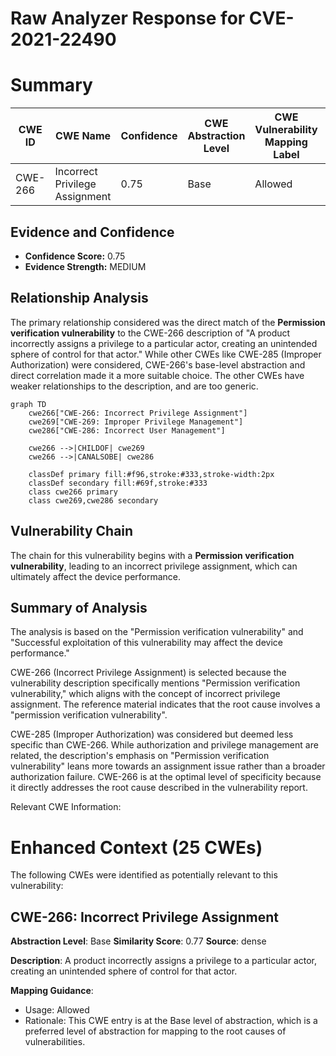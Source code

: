 # Raw Analyzer Response for CVE-2021-22490

# Summary
| CWE ID | CWE Name | Confidence | CWE Abstraction Level | CWE Vulnerability Mapping Label | CWE-Vulnerability Mapping Notes |
|---|---|---|---|---|---|
| CWE-266 | Incorrect Privilege Assignment | 0.75 | Base | Allowed | Primary CWE |

## Evidence and Confidence

*   **Confidence Score:** 0.75
*   **Evidence Strength:** MEDIUM

## Relationship Analysis
The primary relationship considered was the direct match of the **Permission verification vulnerability** to the CWE-266 description of "A product incorrectly assigns a privilege to a particular actor, creating an unintended sphere of control for that actor." While other CWEs like CWE-285 (Improper Authorization) were considered, CWE-266's base-level abstraction and direct correlation made it a more suitable choice. The other CWEs have weaker relationships to the description, and are too generic.

```mermaid
graph TD
    cwe266["CWE-266: Incorrect Privilege Assignment"]
    cwe269["CWE-269: Improper Privilege Management"]
    cwe286["CWE-286: Incorrect User Management"]

    cwe266 -->|CHILDOF| cwe269
    cwe266 -->|CANALSOBE| cwe286

    classDef primary fill:#f96,stroke:#333,stroke-width:2px
    classDef secondary fill:#69f,stroke:#333
    class cwe266 primary
    class cwe269,cwe286 secondary
```

## Vulnerability Chain
The chain for this vulnerability begins with a **Permission verification vulnerability**, leading to an incorrect privilege assignment, which can ultimately affect the device performance.

## Summary of Analysis
The analysis is based on the "Permission verification vulnerability" and "Successful exploitation of this vulnerability may affect the device performance."

CWE-266 (Incorrect Privilege Assignment) is selected because the vulnerability description specifically mentions "Permission verification vulnerability," which aligns with the concept of incorrect privilege assignment. The reference material indicates that the root cause involves a "permission verification vulnerability".

CWE-285 (Improper Authorization) was considered but deemed less specific than CWE-266. While authorization and privilege management are related, the description's emphasis on "Permission verification vulnerability" leans more towards an assignment issue rather than a broader authorization failure. CWE-266 is at the optimal level of specificity because it directly addresses the root cause described in the vulnerability report.

Relevant CWE Information:

# Enhanced Context (25 CWEs)
The following CWEs were identified as potentially relevant to this vulnerability:

## CWE-266: Incorrect Privilege Assignment
**Abstraction Level**: Base
**Similarity Score**: 0.77
**Source**: dense

**Description**:
A product incorrectly assigns a privilege to a particular actor, creating an unintended sphere of control for that actor.

**Mapping Guidance**:
- Usage: Allowed
- Rationale: This CWE entry is at the Base level of abstraction, which is a preferred level of abstraction for mapping to the root causes of vulnerabilities.